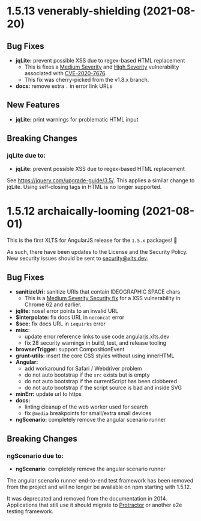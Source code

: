 <a name="1.5.13"></a>
# 1.5.13 venerably-shielding (2021-08-20)

## Bug Fixes
- **jqLite:** prevent possible XSS due to regex-based HTML replacement
  - This is fixes a [Medium Severity](https://snyk.io/vuln/SNYK-JS-ANGULAR-570058) and
    [High Severity](https://snyk.io/vuln/SNYK-JS-ANGULAR-572020) vulnerability associated with
    [CVE-2020-7676](https://cve.mitre.org/cgi-bin/cvename.cgi?name=CVE-2020-7676).
  - This fix was cherry-picked from the v1.8.x branch.
- **docs:** remove extra `.` in error link URLs

## New Features
- **jqLite:** print warnings for problematic HTML input

## Breaking Changes

### **jqLite** due to:
- **jqLite**: prevent possible XSS due to regex-based HTML replacement

See https://jquery.com/upgrade-guide/3.5/. This applies a similar change
to jqLite. Using self-closing tags in HTML is no longer supported.


<a name="1.5.12"></a>
# 1.5.12 archaically-looming (2021-08-01)

This is the first XLTS for AngularJS release for the `1.5.x` packages! 🚀

As such, there have been updates to the License and the Security Policy. New security issues should
be sent to [security@xlts.dev](mailto:security@xlts.dev).

## Bug Fixes

- **sanitizeUri:** sanitize URIs that contain IDEOGRAPHIC SPACE chars
  - This is a [Medium Severity Security fix](https://snyk.io/vuln/npm:angular:20171018) for a XSS
    vulnerability in Chrome 62 and earlier.
- **jqlite:** nosel error points to an invalid URL
- **$interpolate:** fix docs URL in `noconcat` error
- **$sce:** fix docs URL in `iequirks` error
- **misc:**
  - update error reference links to use code.angularjs.xlts.dev
  - fix 28 security warnings in build, test, and release tooling
- **browserTrigger:** support CompositionEvent
- **grunt-utils:** insert the core CSS styles without using innerHTML
- **Angular:**
  - add workaround for Safari / Webdriver problem
  - do not auto bootstrap if the `src` exists but is empty
  - do not auto bootstrap if the currentScript has been clobbered
  - do not auto bootstrap if the script source is bad and inside SVG
- **minErr:** update url to https
- **docs:**
  - linting cleanup of the web worker used for search
  - fix `@media` breakpoints for small/extra small devices
- **ngScenario:** completely remove the angular scenario runner


## Breaking Changes

### **ngScenario** due to:
- **ngScenario**: completely remove the angular scenario runner

The angular scenario runner end-to-end test framework has been
removed from the project and will no longer be available on npm
starting with 1.5.12.

It was deprecated and removed from the documentation in 2014. Applications that still use it should
migrate to [Protractor](http://www.protractortest.org) or another e2e testing framework.
